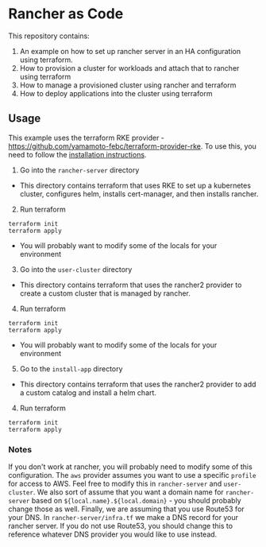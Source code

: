 # Rancher as Code

This repository contains:

1. An example on how to set up rancher server in an HA configuration using terraform.
2. How to provision a cluster for workloads and attach that to rancher using terraform
3. How to manage a provisioned cluster using rancher and terraform
4. How to deploy applications into the cluster using terraform

## Usage
This example uses the terraform RKE provider - https://github.com/yamamoto-febc/terraform-provider-rke. To use this, you need to follow the [installation instructions](https://github.com/yamamoto-febc/terraform-provider-rke#installation).

1. Go into the `rancher-server` directory
* This directory contains terraform that uses RKE to set up a kubernetes cluster, configures helm, installs cert-manager, and then installs rancher.
2. Run terraform
```
terraform init
terraform apply
```
* You will probably want to modify some of the locals for your environment

3. Go into the `user-cluster` directory
* This directory contains terraform that uses the rancher2 provider to create a custom cluster that is managed by rancher.
4. Run terraform
```
terraform init
terraform apply
```
* You will probably want to modify some of the locals for your environment

5. Go to the `install-app` directory
* This directory contains terraform that uses the rancher2 provider to add a custom catalog and install a helm chart.
4. Run terraform
```
terraform init
terraform apply
```

### Notes
If you don't work at rancher, you will probably need to modify some of this configuration. The `aws` provider assumes you want to use a specific `profile` for access to AWS. Feel free to modify this in `rancher-server` and `user-cluster`. We also sort of assume that you want a domain name for `rancher-server` based on `${local.name}.${local.domain}` - you should probably change those as well. Finally, we are assuming that you use Route53 for your DNS. In `rancher-server/infra.tf` we make a DNS record for your rancher server.  If you do not use Route53, you should change this to reference whatever DNS provider you would like to use instead.
